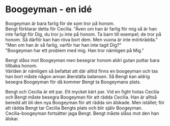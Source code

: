 # Boogeyman - en idé

Boogeyman är bara farlig för de som tror på honom.  
Bengt förklarar detta för Cecilia.  "Även om han är farlig för mig så är han inte farligt för Dig, du tror ju inte på honom.  Ta barn till exempel; de tror på honom.  Så därför kan han röva bort dem.  Men vuxna är inte mörkrädda."  
"Men om han är så farlig, varför har han inte tagit Dig?"  
"Boogeyman har ett problem med mig.  Han tror nämligen på Mig."

Bengt slåss mot Boogeyman men besegrar honom aldri gutan puttar bara tillbaka honom.    
Världen är nämligen så befattat att där alltid finns en boogeyman och tas han bort måste någon annan återställa balansen.  Så Bengt kan aldrig besegra Boogeyman för då kommer Bengt ta Boogeymans plats.

Bengt och Cecilia är ett par.  Ett mycket kärt par.
Vid en fight hotas Cecilia och  Bengt måste besegra Boogeyman för att rädda Cecilia. Han är alltså beredd att bli den nya Boogeyman för att rädda sin älskade. Men istället; för att rädda Bengt tar Cecilia Bengts plats och blir själv Boogeyman.  
Cecilia-boogeyman fortsätter jaga Bengt.  Bengt måste slåss mot den han älskar.
